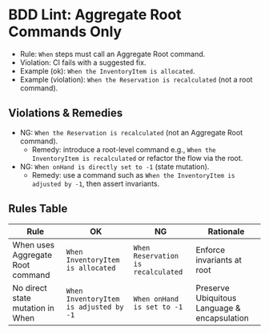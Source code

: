 # BDD Lint: Aggregate Root Commands Only

- Rule: `When` steps must call an Aggregate Root command.
- Violation: CI fails with a suggested fix.
- Example (ok): `When the InventoryItem is allocated`.
- Example (violation): `When the Reservation is recalculated` (not a root command).

## Violations & Remedies
- NG: `When the Reservation is recalculated` (not an Aggregate Root command).
  - Remedy: introduce a root-level command e.g., `When the InventoryItem is recalculated` or refactor the flow via the root.
- NG: `When onHand is directly set to -1` (state mutation).
  - Remedy: use a command such as `When the InventoryItem is adjusted by -1`, then assert invariants.

## Rules Table
| Rule | OK | NG | Rationale |
|------|----|----|-----------|
| When uses Aggregate Root command | `When InventoryItem is allocated` | `When Reservation is recalculated` | Enforce invariants at root |
| No direct state mutation in When | `When InventoryItem is adjusted by -1` | `When onHand is set to -1` | Preserve Ubiquitous Language & encapsulation |
